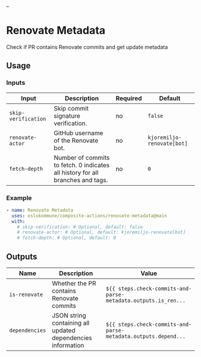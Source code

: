 
<!-- BOILERPLATE BEGIN -->
<!-- Generated by running `make docs` from the project root -->–

# Renovate Metadata

Check if PR contains Renovate commits and get update metadata

## Usage

### Inputs

|       Input       |                                 Description                                  |Required|          Default           |
|-------------------|------------------------------------------------------------------------------|--------|----------------------------|
|`skip-verification`|Skip commit signature verification.                                           |no      |``false``                   |
|`renovate-actor`   |GitHub username of the Renovate bot.                                          |no      |``kjoremiljo-renovate[bot]``|
|`fetch-depth`      |Number of commits to fetch. 0 indicates all history for all branches and tags.|no      |``0``                       |

### Example

```yaml
- name: Renovate Metadata
  uses: oslokommune/composite-actions/renovate-metadata@main
  with:
    # skip-verification: # Optional, default: false
    # renovate-actor: # Optional, default: kjoremiljo-renovate[bot]
    # fetch-depth: # Optional, default: 0
```

## Outputs

|     Name     |                        Description                        |                             Value                              |
|--------------|-----------------------------------------------------------|----------------------------------------------------------------|
|`is-renovate` |Whether the PR contains Renovate commits                   |``${{ steps.check-commits-and-parse-metadata.outputs.is_ren...``|
|`dependencies`|JSON string containing all updated dependencies information|``${{ steps.check-commits-and-parse-metadata.outputs.depend...``|



<!-- BOILERPLATE END -->